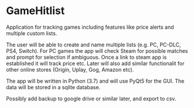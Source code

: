 # GameHitlist

Application for tracking games including features like price alerts and multiple custom lists.

The user will be able to create and name multiple lists (e.g. PC, PC-DLC, PS4, Switch). For PC games the app will check Steam for possible matches and prompt for selection if ambiguous. Once a link to steam app is established it will track price etc. Later will also add similar functionalit for other online stores (Origin, Uplay, Gog, Amazon etc).

The app will be written in Python (3.7) and will use PyQt5 for the GUI. The data will be stored in a sqlite database.

Possibly add backup to google drive or similar later, and export to csv.
